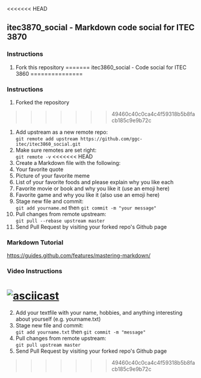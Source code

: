 <<<<<<< HEAD
## itec3870_social - Markdown code social for ITEC 3870

### Instructions

1. Fork this repository
=======
itec3860_social - Code social for ITEC 3860
===============

### Instructions

1. Forked the repository
>>>>>>> 49460c40c0ca4c4f59318b5b8facb185c9e9b72c
  1. Add upstream as a new remote repo:   
    `git remote add upstream https://github.com/ggc-itec/itec3860_social.git`
  2. Make sure remotes are set right:  
    `git remote -v`
<<<<<<< HEAD
2. Create a Markdown file with the following:
  1. Your favorite quote
  2. Picture of your favorite meme
  3. List of your favorite foods and please explain why you like each
  4. Favorite movie or book and why you like it (use an emoji here)
  5. Favorite game and why you like it (also use an emoji here)
3. Stage new file and commit:  
    `git add yourname.md`  then `git commit -m "your message"`
3. Pull changes from remote upstream:  
    `git pull --rebase upstream master`
4. Send Pull Request by visiting your forked repo's Github page

### Markdown Tutorial

https://guides.github.com/features/mastering-markdown/

### Video Instructions

[![asciicast](https://asciinema.org/a/16187.png)](https://asciinema.org/a/16187)
=======
2. Add your textfile with your name, hobbies, and anything interesting about yourself (e.g. yourname.txt)
  1. Stage new file and commit:  
    `git add yourname.txt`  then `git commit -m "message"`
3. Pull changes from remote upstream:  
    `git pull upstream master`
4. Send Pull Request by visiting your forked repo's Github page
>>>>>>> 49460c40c0ca4c4f59318b5b8facb185c9e9b72c
